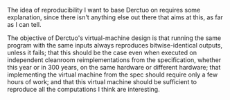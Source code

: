 The idea of reproducibility I want to base Derctuo on requires some
explanation, since there isn't anything else out there that aims at
this, as far as I can tell.

The objective of Derctuo's virtual-machine design is that running the
same program with the same inputs always reproduces bitwise-identical
outputs, unless it fails; that this should be the case even when
executed on independent cleanroom reimplementations from the
specification, whether this year or in 300 years, on the same hardware
or different hardware; that implementing the virtual machine from the
spec should require only a few hours of work; and that this virtual
machine should be sufficient to reproduce all the computations I think
are interesting.

